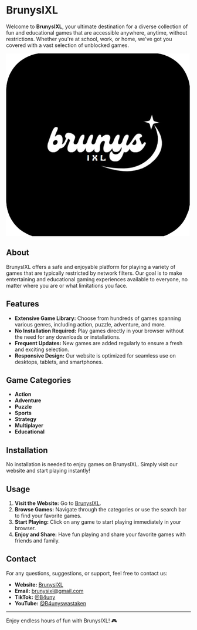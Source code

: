 # BrunysIXL

Welcome to **BrunysIXL**, your ultimate destination for a diverse collection of fun and educational games that are accessible anywhere, anytime, without restrictions. Whether you're at school, work, or home, we've got you covered with a vast selection of unblocked games.

![BrunysIXL Logo](/assets/Images/brunysixl.png)

## About

BrunysIXL offers a safe and enjoyable platform for playing a variety of games that are typically restricted by network filters. Our goal is to make entertaining and educational gaming experiences available to everyone, no matter where you are or what limitations you face.

## Features

- **Extensive Game Library:** Choose from hundreds of games spanning various genres, including action, puzzle, adventure, and more.
- **No Installation Required:** Play games directly in your browser without the need for any downloads or installations.
- **Frequent Updates:** New games are added regularly to ensure a fresh and exciting selection.
- **Responsive Design:** Our website is optimized for seamless use on desktops, tablets, and smartphones.

## Game Categories

- **Action**
- **Adventure**
- **Puzzle**
- **Sports**
- **Strategy**
- **Multiplayer**
- **Educational**

## Installation

No installation is needed to enjoy games on BrunysIXL. Simply visit our website and start playing instantly!

## Usage

1. **Visit the Website:** Go to [BrunysIXL](https://brunysixls.github.io).
2. **Browse Games:** Navigate through the categories or use the search bar to find your favorite games.
3. **Start Playing:** Click on any game to start playing immediately in your browser.
4. **Enjoy and Share:** Have fun playing and share your favorite games with friends and family.

## Contact

For any questions, suggestions, or support, feel free to contact us:

- **Website:** [BrunysIXL](https://www.brunysixl.com)
- **Email:** brunysixl@gmail.com
- **TikTok:** [@B4uny](https://tiktok.com/@b4uny)
- **YouTube:** [@B4unyswastaken](https://www.youtube.com/@b4unyswastaken)

---

Enjoy endless hours of fun with BrunysIXL! 🎮
